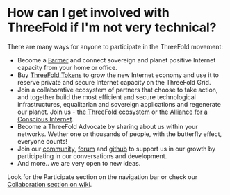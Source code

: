 # How can I get involved with ThreeFold if I'm not very technical?

There are many ways for anyone to participate in the ThreeFold movement:
- Become a [Farmer](https://library.threefold.me/info/threefold#/tfgrid/farming/threefold__farming_intro) and connect sovereign and planet positive Internet capacity from your home or office. 
- Buy [ThreeFold Tokens](https://www.manual.grid.tf/documentation/threefold_token/buy_sell_tft/tft_lobstr/tft_lobstr_short_guide.html) to grow the new Internet economy and use it to reserve private and secure Internet capacity on the ThreeFold Grid. 
- Join a collaborative ecosystem of partners that choose to take action, and together build the most efficient and secure technological infrastructures, equalitarian and sovereign applications and regenerate our planet. Join us - [the ThreeFold ecosystem](https://t.me/threefold) or [the Alliance for a Conscious Internet](https://www.consciousinternet.org/).
- Become a ThreeFold Advocate by sharing about us within your networks. Wether one or thousands of people, with the butterfly effect, everyone counts!
- Join our [community](https://t.me/threefold), [forum](https://forum.threefold.io/) and [github](https://github.com/threefoldfoundation) to support us in our growth by participating in our conversations and development.
- And more.. we are very open to new ideas.

Look for the Participate section on the navigation bar or check our [Collaboration section on wiki](https://library.threefold.me/info/freeflow/#/collaboration/freeflow__collaboration.md).